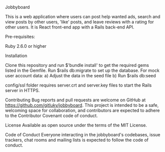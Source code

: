 Jobbyboard

This is a web application where users can post help wanted ads, search and view posts by other users, 'like' posts, and leave reviews with a rating for other users.
It is React front-end app with a Rails back-end API.

Pre-requisites:

Ruby 2.6.0 or higher

Installation

Clone this repository and run $'bundle install' to get the required gems listed in the Gemfile. Run $rails db:migrate to set up the database. For mock user account data: a) Adjust the data in the seed file b) Run $rails db:seed

config/ssl folder requires server.crt and server.key files to start the Rails server in HTTPS.

Contributing Bug reports and pull requests are welcome on GitHub at https://github.com/gitluky/jobbyboard. This project is intended to be a safe, welcoming space for collaboration, and contributors are expected to adhere to the Contributor Covenant code of conduct.

License Available as open source under the terms of the MIT License.

Code of Conduct Everyone interacting in the jobbyboard's codebases, issue trackers, chat rooms and mailing lists is expected to follow the code of conduct.
